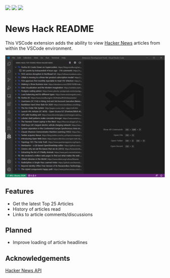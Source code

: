[![](https://vsmarketplacebadge.apphb.com/version/chrisbibby.news-hack.svg)](https://marketplace.visualstudio.com/items?itemName=chrisbibby.news-hack)
[![](https://vsmarketplacebadge.apphb.com/installs/chrisbibby.news-hack.svg)](https://marketplace.visualstudio.com/items?itemName=chrisbibby.news-hack)
[![](http://vsmarketplacebadge.apphb.com/rating/chrisbibby.news-hack.svg)](https://marketplace.visualstudio.com/items?itemName=chrisbibby.news-hack&ssr=false#review-details)

# News Hack README

This VSCode extension adds the ability to view [Hacker News](https://news.ycombinator.com/) articles from within the VSCode environment.

![Hack News VSCode Extension](https://raw.githubusercontent.com/chrisbibby/vscode_news-hack/develop/resources/news-hack_screenshot_01.png 'Hack News Top Stories')

## Features

- Get the latest Top 25 Articles
- History of articles read
- Links to article comments/discussions

## Planned

- Improve loading of article headlines

## Acknowledgements

[Hacker News API](https://github.com/HackerNews/API)
